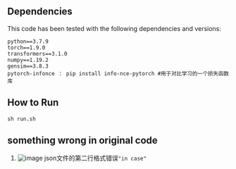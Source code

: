 
## Dependencies
This code has been tested with the following dependencies and versions:
```
python==3.7.9
torch==1.9.0
transformers==3.1.0
numpy==1.19.2
gensim==3.8.3
pytorch-infonce ： pip install info-nce-pytorch #用于对比学习的一个损失函数库
```


## How to Run
```
sh run.sh
```

## something wrong in original code
1. ![image](https://github.com/GorgeousWang/Contextual-Interaction-for-AQA/assets/33348389/da5546a5-d0ed-461b-9aa9-c61e5e206939)
json文件的第二行格式错误`"in case"` 
